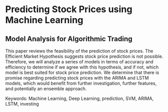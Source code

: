 # Predicting Stock Prices using Machine Learning
## Model Analysis for Algorithmic Trading

This paper reviews the feasibility of the prediction of stock prices. The Efficient Market Hypothesis suggests stock price prediction is not possible. Therefore, we will analyze a series of models in terms of accuracy and efficiency to determine if we agree with this hypothesis, and if not, which model is best suited for stock price prediction. We determine that there is promise regarding predicting stock prices with the ARIMA and LSTM models, which would benefit from further investigation, further features, and potentially an ensemble approach.

Keywords: Machine Learning, Deep Learning, prediction, SVM, ARIMA, LSTM, investing
